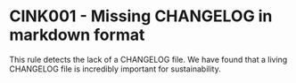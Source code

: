 CINK001 - Missing CHANGELOG in markdown format
==============================================
This rule detects the lack of a CHANGELOG file. We have found that a living CHANGELOG file is incredibly important for sustainability.
